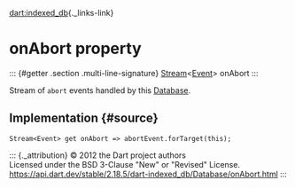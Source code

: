 [dart:indexed\_db](../../dart-indexed_db/dart-indexed_db-library){._links-link}

onAbort property
================

::: {#getter .section .multi-line-signature}
[Stream](../../dart-async/stream-class)\<[Event](../../dart-html/event-class)\>
onAbort
:::

Stream of `abort` events handled by this [Database](../database-class).

Implementation {#source}
--------------

``` {.language-dart data-language="dart"}
Stream<Event> get onAbort => abortEvent.forTarget(this);
```

::: {._attribution}
© 2012 the Dart project authors\
Licensed under the BSD 3-Clause \"New\" or \"Revised\" License.\
<https://api.dart.dev/stable/2.18.5/dart-indexed_db/Database/onAbort.html>
:::
